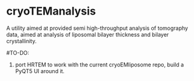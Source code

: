 # cryoTEManalysis
A utility aimed at provided semi high-throughput analysis of tomography data, aimed at analysis of liposomal bilayer thickness and bilayer crystallinity.


#TO-DO:

1. port HRTEM to work with the current cryoEMliposome repo, build a PyQT5 UI around it.
